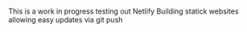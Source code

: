###

This is a work in progress testing out Netlify Building statick websites allowing easy updates via git push
